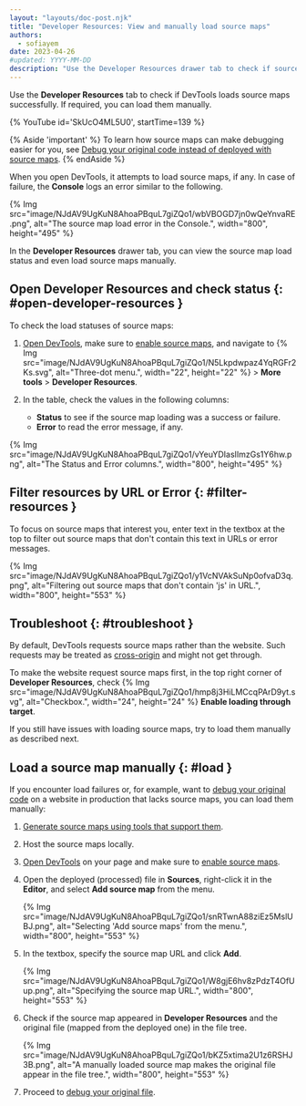 ```yaml
---
layout: "layouts/doc-post.njk"
title: "Developer Resources: View and manually load source maps"
authors:
  - sofiayem
date: 2023-04-26
#updated: YYYY-MM-DD
description: "Use the Developer Resources drawer tab to check if source maps load successfully and load them manually."
---
```


Use the **Developer Resources** tab to check if DevTools loads source maps successfully. If required, you can load them manually.

{% YouTube id='SkUcO4ML5U0', startTime=139 %}

{% Aside 'important' %}
To learn how source maps can make debugging easier for you, see [Debug your original code instead of deployed with source maps](/docs/devtools/javascript/source-maps/).
{% endAside %}

When you open DevTools, it attempts to load source maps, if any. In case of failure, the **Console** logs an error similar to the following.

{% Img src="image/NJdAV9UgKuN8AhoaPBquL7giZQo1/wbVBOGD7jn0wQeYnvaRE.png", alt="The source map load error in the Console.", width="800", height="495" %}

In the **Developer Resources** drawer tab, you can view the source map load status and even load source maps manually. 

## Open Developer Resources and check status {: #open-developer-resources }

To check the load statuses of source maps:

1. [Open DevTools](/docs/devtools/open/), make sure to [enable source maps](/docs/devtools/javascript/source-maps/#enable_source_maps_in_settings), and navigate to {% Img src="image/NJdAV9UgKuN8AhoaPBquL7giZQo1/N5Lkpdwpaz4YqRGFr2Ks.svg", alt="Three-dot menu.", width="22", height="22" %} > **More tools** > **Developer Resources**.
1. In the table, check the values in the following columns:

   - **Status** to see if the source map loading was a success or failure.
   - **Error** to read the error message, if any.

{% Img src="image/NJdAV9UgKuN8AhoaPBquL7giZQo1/vYeuYDIasIImzGs1Y6hw.png", alt="The Status and Error columns.", width="800", height="495" %}

## Filter resources by URL or Error {: #filter-resources }

To focus on source maps that interest you, enter text in the textbox at the top to filter out source maps that don't contain this text in URLs or error messages.

{% Img src="image/NJdAV9UgKuN8AhoaPBquL7giZQo1/y1VcNVAkSuNp0ofvaD3q.png", alt="Filtering out source maps that don't contain 'js' in URL.", width="800", height="553" %}

## Troubleshoot {: #troubleshoot }

By default, DevTools requests source maps rather than the website. Such requests may be treated as [cross-origin](https://developer.mozilla.org/docs/Web/HTTP/CORS) and might not get through.

To make the website request source maps first, in the top right corner of **Developer Resources**, check {% Img src="image/NJdAV9UgKuN8AhoaPBquL7giZQo1/hmp8j3HiLMCcqPArD9yt.svg", alt="Checkbox.", width="24", height="24" %} **Enable loading through target**.

If you still have issues with loading source maps, try to load them manually as described next.

## Load a source map manually {: #load }

If you encounter load failures or, for example, want to [debug your original code](/docs/devtools/javascript/source-maps/) on a website in production that lacks source maps, you can load them manually:

1. [Generate source maps using tools that support them](/docs/devtools/javascript/source-maps/#use_a_supported_preprocessor).
1. Host the source maps locally.
1. [Open DevTools](/docs/devtools/open/) on your page and make sure to [enable source maps](/docs/devtools/javascript/source-maps/#enable_source_maps_in_settings).
1. Open the deployed (processed) file in **Sources**, right-click it in the **Editor**, and select **Add source map** from the menu.

   {% Img src="image/NJdAV9UgKuN8AhoaPBquL7giZQo1/snRTwnA88ziEz5MslUBJ.png", alt="Selecting 'Add source maps' from the menu.", width="800", height="553" %}
1. In the textbox, specify the source map URL and click **Add**.

   {% Img src="image/NJdAV9UgKuN8AhoaPBquL7giZQo1/W8gjE6hv8zPdzT4OfUup.png", alt="Specifying the source map URL.", width="800", height="553" %}

1. Check if the source map appeared in **Developer Resources** and the original file (mapped from the deployed one) in the file tree.

   {% Img src="image/NJdAV9UgKuN8AhoaPBquL7giZQo1/bKZ5xtima2U1z6RSHJ3B.png", alt="A manually loaded source map makes the original file appear in the file tree.", width="800", height="553" %}

1. Proceed to [debug your original file](/docs/devtools/javascript/source-maps/#debugging_with_source_maps).
